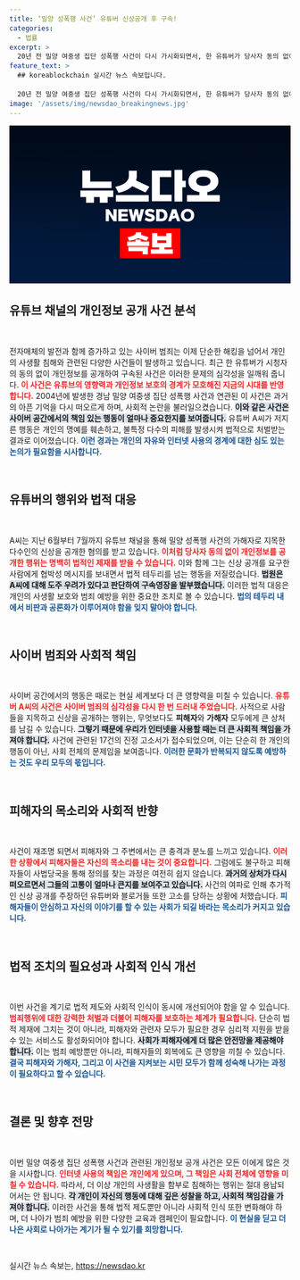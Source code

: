 ```yaml
---
title: ‘밀양 성폭행 사건’ 유튜버 신상공개 후 구속!
categories:
  - 법률
excerpt: >
  20년 전 밀양 여중생 집단 성폭행 사건이 다시 가시화되면서, 한 유튜버가 당사자 동의 없이 신상을 공개해 구속됐다. ‘전투토끼’란 이름으로 활동한 그는 협박과 명예훼손 혐의로 영장 실질 심사 후 구속됐다. 사건의 여파는 확대되고 있으며, 경찰은 추가 수사에 착수했다.
feature_text: >
  ## koreablockchain 실시간 뉴스 속보입니다.

  20년 전 밀양 여중생 집단 성폭행 사건이 다시 가시화되면서, 한 유튜버가 당사자 동의 없이 신상을 공개해 구속됐다. ‘전투토끼’란 이름으로 활동한 그는 협박과 명예훼손 혐의로 영장 실질 심사 후 구속됐다. 사건의 여파는 확대되고 있으며, 경찰은 추가 수사에 착수했다.
image: '/assets/img/newsdao_breakingnews.jpg'
---
```


<p><img src="/assets/img/newsdao_breakingnews.jpg" alt="koreablockchain 속보" /></p>

<h2 data-ke-size="size26">유튜브 채널의 개인정보 공개 사건 분석</h2>

<p data-ke-size="size16">&nbsp;</p>

<p>전자매체의 발전과 함께 증가하고 있는 사이버 범죄는 이제 단순한 해킹을 넘어서 개인의 사생활 침해와 관련된 다양한 사건들이 발생하고 있습니다. 최근 한 유튜버가 시청자의 동의 없이 개인정보를 공개하여 구속된 사건은 이러한 문제의 심각성을 일깨워 줍니다. <b><span style="color: #ee2323;">이 사건은 유튜브의 영향력과 개인정보 보호의 경계가 모호해진 지금의 시대를 반영합니다.</span></b> 2004년에 발생한 경남 밀양 여중생 집단 성폭행 사건과 연관된 이 사건은 과거의 아픈 기억을 다시 떠오르게 하며, 사회적 논란을 불러일으켰습니다. <b><span style="background-color: #21538527;">이와 같은 사건은 사이버 공간에서의 책임 있는 행동이 얼마나 중요한지를 보여줍니다.</span></b> 유튜버 A씨가 저지른 행동은 개인의 명예를 훼손하고, 불특정 다수의 피해를 발생시켜 법적으로 처벌받는 결과로 이어졌습니다. <b><span style="color: #1a5490;">이런 경과는 개인의 자유와 인터넷 사용의 경계에 대한 심도 있는 논의가 필요함을 시사합니다.</span></b></p>

<p data-ke-size="size16">&nbsp;</p>

<h2 data-ke-size="size26">유튜버의 행위와 법적 대응</h2>

<p data-ke-size="size16">&nbsp;</p>

<p>A씨는 지난 6월부터 7월까지 유튜브 채널을 통해 밀양 성폭행 사건의 가해자로 지목한 다수인의 신상을 공개한 혐의를 받고 있습니다. <b><span style="color: #ee2323;">이처럼 당사자 동의 없이 개인정보를 공개한 행위는 명백히 법적인 제재를 받을 수 있습니다.</span></b> 이와 함께 그는 신상 공개를 요구한 사람에게 협박성 메시지를 보내면서 법적 테두리를 넘는 행동을 저질렀습니다. <b><span style="background-color: #21538527;">법원은 A씨에 대해 도주 우려가 있다고 판단하여 구속영장을 발부했습니다.</span></b> 이러한 법적 대응은 개인의 사생활 보호와 범죄 예방을 위한 중요한 조치로 볼 수 있습니다. <b><span style="color: #1a5490;">법의 테두리 내에서 비판과 공론화가 이루어져야 함을 잊지 말아야 합니다.</span></b> </p>

<p data-ke-size="size16">&nbsp;</p>

<h2 data-ke-size="size26">사이버 범죄와 사회적 책임</h2>

<p data-ke-size="size16">&nbsp;</p>

<p>사이버 공간에서의 행동은 때로는 현실 세계보다 더 큰 영향력을 미칠 수 있습니다. <b><span style="color: #ee2323;">유튜버 A씨의 사건은 사이버 범죄의 심각성을 다시 한 번 드러내 주었습니다.</span></b> 사적으로 사람들을 지목하고 신상을 공개하는 행위는, 무엇보다도 <strong>피해자</strong>와 <strong>가해자</strong> 모두에게 큰 상처를 남길 수 있습니다. <b><span style="background-color: #21538527;">그렇기 때문에 우리가 인터넷을 사용할 때는 더 큰 사회적 책임을 가져야 합니다.</span></b>  사건에 관련된 17건의 진정 고소서가 접수되었으며, 이는 단순히 한 개인의 행동이 아닌, 사회 전체의 문제임을 보여줍니다. <b><span style="color: #1a5490;">이러한 문화가 반복되지 않도록 예방하는 것도 우리 모두의 몫입니다.</span></b></p>

<p data-ke-size="size16">&nbsp;</p>

<h2 data-ke-size="size26">피해자의 목소리와 사회적 반향</h2>

<p data-ke-size="size16">&nbsp;</p>

<p>사건이 재조명 되면서 피해자와 그 주변에서는 큰 충격과 분노를 느끼고 있습니다. <b><span style="color: #ee2323;">이러한 상황에서 피해자들은 자신의 목소리를 내는 것이 중요합니다.</span></b> 그럼에도 불구하고 피해자들이 사법당국을 통해 정의를 찾는 과정은 여전히 쉽지 않습니다. <b><span style="background-color: #21538527;">과거의 상처가 다시 떠오르면서 그들의 고통이 얼마나 큰지를 보여주고 있습니다.</span></b> 사건의 여파로 인해 추가적인 신상 공개를 주장하던 유튜버와 블로거들 또한 고소를 당하는 상황에 처했습니다. <b><span style="color: #1a5490;">피해자들이 안심하고 자신의 이야기를 할 수 있는 사회가 되길 바라는 목소리가 커지고 있습니다.</span></b></p>

<p data-ke-size="size16">&nbsp;</p>

<h2 data-ke-size="size26">법적 조치의 필요성과 사회적 인식 개선</h2>

<p data-ke-size="size16">&nbsp;</p>

<p>이번 사건을 계기로 법적 제도와 사회적 인식이 동시에 개선되어야 함을 알 수 있습니다. <b><span style="color: #ee2323;">범죄행위에 대한 강력한 처벌과 더불어 피해자를 보호하는 체계가 필요합니다.</span></b> 단순히 법적 제재에 그치는 것이 아니라, 피해자와 관련자 모두가 필요한 경우 심리적 지원을 받을 수 있는 서비스도 활성화되어야 합니다. <b><span style="background-color: #21538527;">사회가 피해자에게 더 많은 안전망을 제공해야 합니다.</span></b>  이는 범죄 예방뿐만 아니라, 피해자들의 회복에도 큰 영향을 끼칠 수 있습니다. <b><span style="color: #1a5490;">결국 피해자와 가해자, 그리고 이 사건을 지켜보는 시민 모두가 함께 성숙해 나가는 과정이 필요하다고 할 수 있습니다.</span></b></p>

<p data-ke-size="size16">&nbsp;</p>

<h2 data-ke-size="size26">결론 및 향후 전망</h2>

<p data-ke-size="size16">&nbsp;</p>

<p>이번 밀양 여중생 집단 성폭행 사건과 관련된 개인정보 공개 사건은 모든 이에게 많은 것을 시사합니다. <b><span style="color: #ee2323;">인터넷 사용의 책임은 개인에게 있으며, 그 책임은 사회 전체에 영향을 미칠 수 있습니다.</span></b> 따라서, 더 이상 개인의 사생활을 함부로 침해하는 행위는 절대 용납되어서는 안 됩니다. <b><span style="background-color: #21538527;">각 개인이 자신의 행동에 대해 깊은 성찰을 하고, 사회적 책임감을 가져야 합니다.</span></b> 이러한 사건을 통해 법적 제도뿐만 아니라 사회적 인식 또한 변화해야 하며, 더 나아가 범죄 예방을 위한 다양한 교육과 캠페인이 필요합니다. <b><span style="color: #1a5490;">이 현실을 딛고 더 나은 사회로 나아가는 계기가 될 수 있기를 희망합니다.</span></b> </p>

<p data-ke-size="size16">&nbsp;</p>
실시간 뉴스 속보는, <a href="https://newsdao.kr" rel="dofollow">https://newsdao.kr</a>


